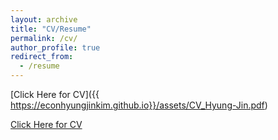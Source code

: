 ```yaml
---
layout: archive
title: "CV/Resume"
permalink: /cv/
author_profile: true
redirect_from:
  - /resume
---
```


[Click Here for CV]({{ https://econhyungjinkim.github.io}}/assets/CV_Hyung-Jin.pdf)

[Click Here for CV](\url{https://www.dropbox.com/scl/fi/3115ihdkydrrqj4yoband/CV_HJ_Kim.pdf?rlkey=7iy8c5wu03mzavgt6czom6i3d&dl=0})
